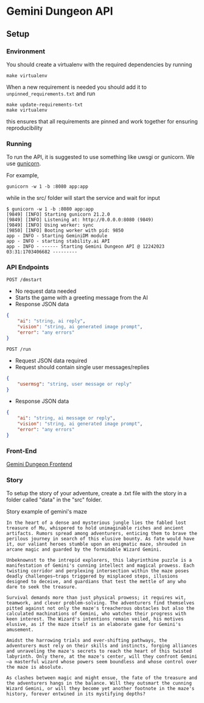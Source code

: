 # Gemini Dungeon API

## Setup
### Environment

You should create a virtualenv with the required dependencies by running
```
make virtualenv
```

When a new requirement is needed you should add it to `unpinned_requirements.txt` and run
```
make update-requirements-txt
make virtualenv
```
this ensures that all requirements are pinned and work together for ensuring reproducibility

### Running

To run the API, it is suggested to use something like uwsgi or gunicorn. We use [gunicorn](https://docs.gunicorn.org/en/stable/run.html).

For example,

```console
gunicorn -w 1 -b :8080 app:app
```

while in the src/ folder will start the service and wait for input

```console
$ gunicorn -w 1 -b :8080 app:app
[9849] [INFO] Starting gunicorn 21.2.0
[9849] [INFO] Listening at: http://0.0.0.0:8080 (9849)
[9849] [INFO] Using worker: sync
[9850] [INFO] Booting worker with pid: 9850
app - INFO - Starting GeminiDM module
app - INFO - starting stability.ai API
app - INFO - ------ Starting Gemini Dungeon API @ 12242023 03:31:1703406682 ---------
```

### API Endpoints

```console
POST /dmstart
```
* No request data needed
* Starts the game with a greeting message from the AI
* Response JSON data
```json
{
    "ai": "string, ai reply",
    "vision": "string, ai generated image prompt",
    "error": "any errors"
}
```

```console
POST /run
```
* Request JSON data required
* Request should contain single user messages/replies
```json
{
    "usermsg": "string, user message or reply"
}
```
* Response JSON data
```json
{
    "ai": "string, ai message or reply",
    "vision": "string, ai generated image prompt",
    "error": "any errors"
}
```

### Front-End
[Gemini Dungeon Frontend](https://github.com/shamantechnology/gemini-dungeon)

### Story

To setup the story of your adventure, create a .txt file with the story in a folder called "data" in the "src" folder. 

Story example of gemini's maze

```
In the heart of a dense and mysterious jungle lies the fabled lost treasure of Mu, whispered to hold unimaginable riches and ancient artifacts. Rumors spread among adventurers, enticing them to brave the perilous journey in search of this elusive bounty. As fate would have it, our valiant heroes stumble upon an enigmatic maze, shrouded in arcane magic and guarded by the formidable Wizard Gemini.

Unbeknownst to the intrepid explorers, this labyrinthine puzzle is a manifestation of Gemini's cunning intellect and magical prowess. Each twisting corridor and perplexing intersection within the maze poses deadly challenges—traps triggered by misplaced steps, illusions designed to deceive, and guardians that test the mettle of any who dare to seek the treasure.

Survival demands more than just physical prowess; it requires wit, teamwork, and clever problem-solving. The adventurers find themselves pitted against not only the maze's treacherous obstacles but also the calculated machinations of Gemini, who watches their progress with keen interest. The Wizard's intentions remain veiled, his motives elusive, as if the maze itself is an elaborate game for Gemini's amusement.

Amidst the harrowing trials and ever-shifting pathways, the adventurers must rely on their skills and instincts, forging alliances and unraveling the maze's secrets to reach the heart of this twisted labyrinth. Only there, at the maze's center, will they confront Gemini—a masterful wizard whose powers seem boundless and whose control over the maze is absolute.

As clashes between magic and might ensue, the fate of the treasure and the adventurers hangs in the balance. Will they outsmart the cunning Wizard Gemini, or will they become yet another footnote in the maze's history, forever entwined in its mystifying depths?
```